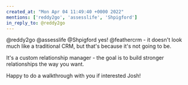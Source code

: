 ```yaml
---
created_at: "Mon Apr 04 11:49:40 +0000 2022"
mentions: ['reddy2go', 'assesslife', 'Shpigford']
in_reply_to: @reddy2go
---
```


@reddy2go @assesslife @Shpigford yes! @feathercrm - it doesn't look much like a traditional CRM, but that's because it's not going to be.

It's a custom relationship manager - the goal is to build stronger relationships the way you want.

Happy to do a walkthrough with you if interested Josh!